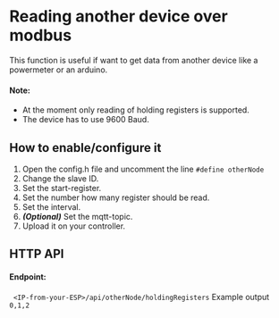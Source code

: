 # Reading another device over modbus
This function is useful if want to get data from another device like a powermeter or an arduino.

#### Note:
* At the moment only reading of holding registers is supported.
* The device has to use 9600 Baud.

## How to enable/configure it
1. Open the config.h file and uncomment the line ``` #define otherNode ```
2. Change the slave ID.
3. Set the start-register.
4. Set the number how many register should be read.
5. Set the interval.
6. ***(Optional)*** Set the mqtt-topic.
7. Upload it on your controller.

## HTTP API
#### Endpoint:
``` <IP-from-your-ESP>/api/otherNode/holdingRegisters```
Example output
``` 0,1,2 ```
